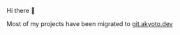 Hi there 👋

Most of my projects have been migrated to [git.akyoto.dev](https://git.akyoto.dev/explore/repos)
